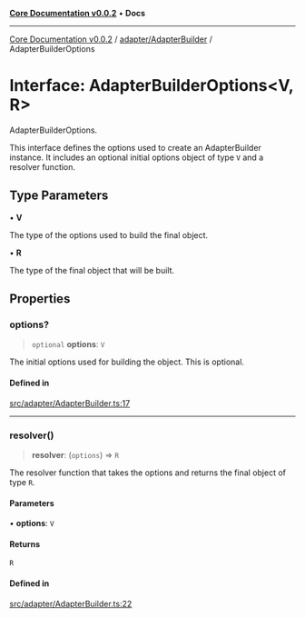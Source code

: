 [**Core Documentation v0.0.2**](../../../README.md) • **Docs**

***

[Core Documentation v0.0.2](../../../modules.md) / [adapter/AdapterBuilder](../README.md) / AdapterBuilderOptions

# Interface: AdapterBuilderOptions\<V, R\>

AdapterBuilderOptions.

This interface defines the options used to create an AdapterBuilder instance.
It includes an optional initial options object of type `V` and a resolver function.

## Type Parameters

• **V**

The type of the options used to build the final object.

• **R**

The type of the final object that will be built.

## Properties

### options?

> `optional` **options**: `V`

The initial options used for building the object. This is optional.

#### Defined in

[src/adapter/AdapterBuilder.ts:17](https://github.com/stonemjs/core/blob/dd7eaec566465ef84c36b87b824f8ea9ab76e8fa/src/adapter/AdapterBuilder.ts#L17)

***

### resolver()

> **resolver**: (`options`) => `R`

The resolver function that takes the options and returns the final object of type `R`.

#### Parameters

• **options**: `V`

#### Returns

`R`

#### Defined in

[src/adapter/AdapterBuilder.ts:22](https://github.com/stonemjs/core/blob/dd7eaec566465ef84c36b87b824f8ea9ab76e8fa/src/adapter/AdapterBuilder.ts#L22)
